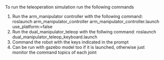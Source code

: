 To run the teleoperation simulation run the following commands
1. Run the arm_manipulator controller with the following command: roslaunch arm_manipulator_controller arm_manipulator_controller.launch use_platform:=false
2. Run the dual_manipulator_teleop with the follwing command: roslaunch dual_manipulator_teleop_keyboard.launch
3. Command the robot with the keys indicated in the prompt
4. Can be run with gazebo model too if it is launched, otherwise just monitor the command topics of each joint
